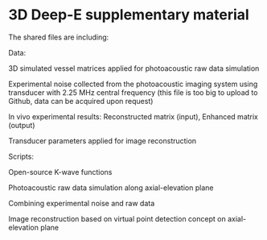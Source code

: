 # 3D Deep-E supplementary material

The shared files are including:  


Data:  
  
  3D simulated vessel matrices applied for photoacoustic raw data simulation
    
  Experimental noise collected from the photoacoustic imaging system using transducer with 2.25 MHz central frequency (this file is too big to upload to Github, data can be acquired upon request) 
    
  In vivo experimental results:  Reconstructed matrix (input),  Enhanced matrix  (output)  
  
  Transducer parameters applied for image reconstruction
  
  
Scripts:

  Open-source K-wave functions  
    
  Photoacoustic raw data simulation along axial-elevation plane  
    
  Combining experimental noise and raw data  
  
  Image reconstruction based on virtual point detection concept on axial-elevation plane  
  
  
